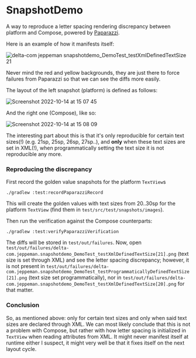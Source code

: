 
# SnapshotDemo

A way to reproduce a letter spacing rendering discrepancy between platform and Compose, powered by [Paparazzi](https://github.com/cashapp/paparazzi).

Here is an example of how it manifests itself:

![delta-com jeppeman snapshotdemo_DemoTest_testXmlDefinedTextSize 21](https://user-images.githubusercontent.com/5256210/195853650-249d99f3-de3d-4fef-b256-52f1912fccb0.png)

Never mind the red and yellow backgrounds, they are just there to force failures from Paparazzi so that we can see the diffs more easily.

The layout of the left snapshot (platform) is defined as follows: 

![Screenshot 2022-10-14 at 15 07 45](https://user-images.githubusercontent.com/5256210/195854729-80a24ddf-3af8-4484-bf4e-3cd19cfa6a7c.png)

And the right one (Compose), like so:

![Screenshot 2022-10-14 at 15 08 09](https://user-images.githubusercontent.com/5256210/195854830-e5cf5bdc-a555-42ac-a902-813b8fee85c0.png)

The interesting part about this is that it's only reproducible for certain text sizes(!) (e.g. 21sp, 25sp, 26sp, 27sp..), and **only** when these text sizes are set in XML(!), when programmatically setting the text size it is not reproducible any more.

### Reproducing the discrepancy

First record the golden value snapshots for the platform `TextView`s
```shell
./gradlew :test:recordPaparazziRecord
```
This will create the golden values with text sizes from 20..30sp for the platform `TextView` (find them in `test/src/test/snapshots/images`).

Then run the verification against the Compose counterparts:
```shell
./gradlew :test:verifyPaparazziVerification
```
The diffs will be stored in `test/out/failures`. Now, open `test/out/failures/delta-com.jeppeman.snapshotdemo_DemoTest_testXmlDefinedTextSize[21].png` (text size is set through XML) and see the letter spacing discrepancy; however, it is not present in `test/out/failures/delta-com.jeppeman.snapshotdemo_DemoTest_testProgrammaticallyDefinedTextSize[21].png` (text size set programmatically), nor in `test/out/failures/delta-com.jeppeman.snapshotdemo_DemoTest_testXmlDefinedTextSize[20].png` for that matter.

### Conclusion
So, as mentioned above: only for certain text sizes and only when said text sizes are declared through XML. We can most likely conclude that this is not a problem with Compose, but rather with how letter spacing is initialized in `TextView` when reading attributes from XML.
It might never manifest itself at runtime either I suspect, it might very well be that it fixes itself on the next layout cycle.
